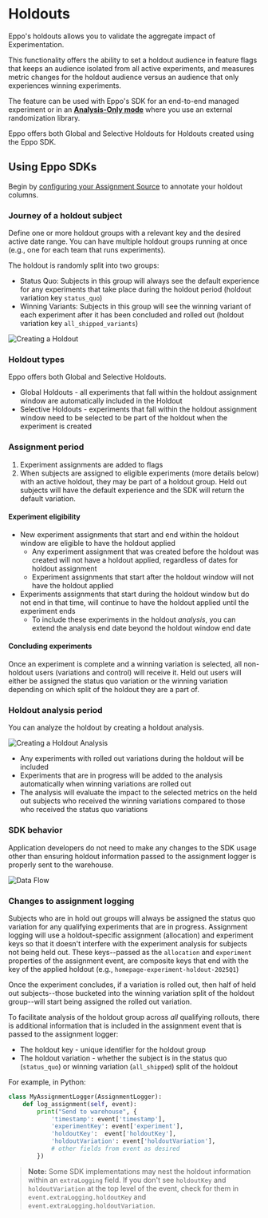 # Holdouts

Eppo's holdouts allows you to validate the aggregate impact of Experimentation.

This functionality offers the ability to set a holdout audience in feature flags that keeps an audience isolated from all active experiments, and measures metric changes for the holdout audience versus an audience that only experiences winning experiments.

The feature can be used with Eppo's SDK for an end-to-end managed experiment or in an [**Analysis-Only mode**](/experiment-analysis/holdouts) where you use an external randomization library.

Eppo offers both Global and Selective Holdouts for Holdouts created using the Eppo SDK.

## Using Eppo SDKs

Begin by [configuring your Assignment Source](/data-management/definitions/assignment-sql/#optional-columns-for-advanced-use-cases) to annotate your holdout columns.

### Journey of a holdout subject

Define one or more holdout groups with a relevant key and the desired active date range. You can have multiple holdout 
groups running at once (e.g., one for each team that runs experiments).

The holdout is randomly split into two groups:
* Status Quo: Subjects in this group will always see the default experience for any experiments that take place during the 
holdout period (holdout variation key `status_quo`)
* Winning Variants: Subjects in this group will see the winning variant of each experiment after it has been concluded and 
rolled out (holdout variation key `all_shipped_variants`)

![Creating a Holdout](/img/experiments/holdouts/holdouts-create-object.png)

### Holdout types
Eppo offers both Global and Selective Holdouts.

* Global Holdouts - all experiments that fall within the holdout assignment window are automatically included in the Holdout
* Selective Holdouts - experiments that fall within the holdout assignment window need to be selected to be part of the holdout when the experiment is created

### Assignment period

1. Experiment assignments are added to flags
2. When subjects are assigned to eligible experiments (more details below) with an active holdout, they may be part of 
a holdout group. Held out subjects will have the default experience and the SDK will return the default variation.

#### Experiment eligibility

* New experiment assignments that start and end within the holdout window are eligible to have the holdout applied
  * Any experiment assignment that was created before the holdout was created will not have a holdout applied, regardless of dates for holdout assignment
  * Experiment assignments that start after the holdout window will not have the holdout applied
* Experiments assignments that start during the holdout window but do not end in that time, will continue to have the 
holdout applied until the experiment ends
  * To include these experiments in the holdout _analysis_, you can extend the analysis end date beyond the holdout window end date

#### Concluding experiments

Once an experiment is complete and a winning variation is selected, all non-holdout users (variations and control) will receive it.
Held out users will either be assigned the status quo variation or the winning variation depending on which split of the
holdout they are a part of.

### Holdout analysis period

You can analyze the holdout by creating a holdout analysis.

![Creating a Holdout Analysis](/img/experiments/holdouts/holdouts-create-experiment.png)

* Any experiments with rolled out variations during the holdout will be included
* Experiments that are in progress will be added to the analysis automatically when winning variations are rolled out
* The analysis will evaluate the impact to the selected metrics on the held out subjects who received the winning
variations compared to those who received the status quo variations

### SDK behavior

Application developers do not need to make any changes to the SDK usage other than ensuring holdout information passed
to the assignment logger is properly sent to the warehouse.

![Data Flow](/img/experiments/holdouts/holdouts-data-flow.png)

### Changes to assignment logging

Subjects who are in hold out groups will always be assigned the status quo variation for any qualifying experiments that
are in progress. Assignment logging will use a holdout-specific assignment (allocation) and experiment keys so that it
doesn't interfere with the experiment analysis for subjects not being held out. These keys--passed as the `allocation` 
and `experiment` properties of the assignment event, are composite keys that end with the key of the applied holdout
(e.g., `homepage-experiment-holdout-2025Q1`)

Once the experiment concludes, if a variation is rolled out, then half of held out subjects--those bucketed into the winning 
variation split of the holdout group--will start being assigned the rolled out variation.

To facilitate analysis of the holdout group across _all_ qualifying rollouts, there is additional information that is 
included in the assignment event that is passed to the assignment logger:
* The holdout key - unique identifier for the holdout group
* The holdout variation - whether the subject is in the status quo (`status_quo`) or winning variation (`all_shipped`) 
split of the holdout

For example, in Python:
```python
class MyAssignmentLogger(AssignmentLogger):
    def log_assignment(self, event):
        print("Send to warehouse", { 
            'timestamp': event['timestamp'],
            'experimentKey': event['experiment'],
            'holdoutKey':  event['holdoutKey'], 
            'holdoutVariation': event['holdoutVariation'],
            # other fields from event as desired
        })
```

> **Note:** Some SDK implementations may nest the holdout information within an `extraLogging` field. If you don't see `holdoutKey` and `holdoutVariation` at the top level of the event, check for them in `event.extraLogging.holdoutKey` and `event.extraLogging.holdoutVariation`.

